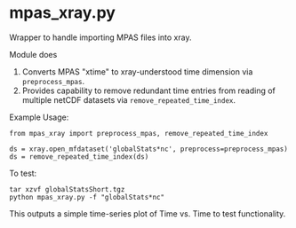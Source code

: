 mpas_xray.py                                                                                   
==============================================================
Wrapper to handle importing MPAS files into xray.

 Module does
 1. Converts MPAS "xtime" to xray-understood time dimension via
    `preprocess_mpas`.
 2. Provides capability to remove redundant time entries from
    reading of multiple netCDF datasets via 
    `remove_repeated_time_index`.
    
 Example Usage:

``` 
from mpas_xray import preprocess_mpas, remove_repeated_time_index

ds = xray.open_mfdataset('globalStats*nc', preprocess=preprocess_mpas)
ds = remove_repeated_time_index(ds)
```

To test:

```
tar xzvf globalStatsShort.tgz
python mpas_xray.py -f "globalStats*nc"
```

This outputs a simple time-series plot of Time vs. Time to test functionality.


